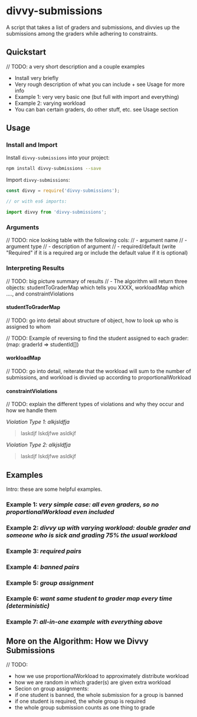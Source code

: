 # divvy-submissions

A script that takes a list of graders and submissions, and divvies up the submissions among the graders while adhering to constraints.

## Quickstart

// TODO: a very short description and a couple examples
- Install very briefly
- Very rough description of what you can include + see Usage for more info
- Example 1: very very basic one (but full with import and everything)
- Example 2: varying workload
- You can ban certain graders, do other stuff, etc. see Usage section

## Usage

### Install and Import

Install `divvy-submissions` into your project:

```bash
npm install divvy-submissions --save
```

Import `divvy-submissions`:

```js
const divvy = require('divvy-submissions');

// or with es6 imports:

import divvy from 'divvy-submissions';
```

### Arguments

// TODO: nice looking table with the following cols:
// - argument name
// - argument type
// - description of argument
// - required/default (write "Required" if it is a required arg or include the default value if it is optional)

### Interpreting Results

// TODO: big picture summary of results
// - The algorithm will return three objects: studentToGraderMap which tells you XXXX, workloadMap which ...., and constraintViolations

#### studentToGraderMap

// TODO: go into detail about structure of object, how to look up who is assigned to whom

// TODO: Example of reversing to find the student assigned to each grader: (map: graderId => studentId[])

#### workloadMap

// TODO: go into detail, reiterate that the workload will sum to the number of submissions, and workload is divvied up according to proportionalWorkload

#### constraintViolations

// TODO: explain the different types of violations and why they occur and how we handle them

_Violation Type 1: alkjsldfja_

> laskdjf
> lskdjfwe
> asldkjf

_Violation Type 2: alkjsldfja_

> laskdjf
> lskdjfwe
> asldkjf

## Examples

Intro: these are some helpful examples. 

### Example 1: _very simple case: all even graders, so no proportionalWorkload even included_

### Example 2: _divvy up with varying workload: double grader and someone who is sick and grading 75% the usual workload_

### Example 3: _required pairs_

### Example 4: _banned pairs_

### Example 5: _group assignment_

### Example 6: _want same student to grader map every time (deterministic)_

### Example 7: _all-in-one example with everything above_

## More on the Algorithm: How we Divvy Submissions

// TODO:
- how we use proportionalWorkload to approximately distribute workload
- how we are random in which grader(s) are given extra workload
- Secion on group assignments:
- if one student is banned, the whole submission for a group is banned
- if one student is required, the whole group is required
- the whole group submission counts as one thing to grade